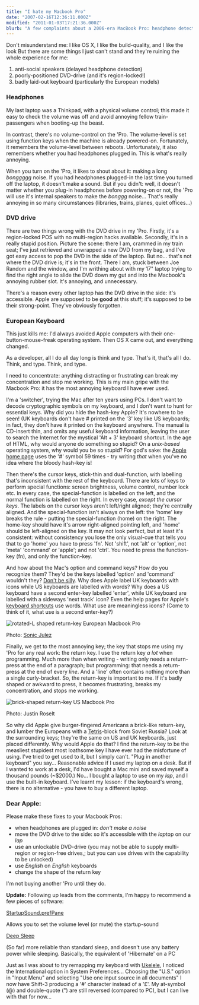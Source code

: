 ```yaml
---
title: "I hate my Macbook Pro"
date: "2007-02-16T12:36:11.000Z"
modified: "2011-01-03T17:21:36.000Z"
blurb: "A few complaints about a 2006-era MacBook Pro: headphone detection, DVD drive location and some odd keyboard labelling"
---
```


Don't misunderstand me: I like OS X, I like the build-quality, and I like the look But there are some things I just can't stand and they're ruining the whole experience for me:

1.  anti-social speakers (delayed headphone detection)
2.  poorly-positioned DVD-drive (and it's region-locked!)
3.  badly laid-out keyboard (particularly the European models)

### Headphones

My last laptop was a Thinkpad, with a physical volume control; this made it easy to check the volume was off and avoid annoying fellow train-passengers when booting-up the beast.

In contrast, there's no volume-control on the 'Pro. The volume-level is set using function keys when the machine is already powered-on. Fortunately, it remembers the volume-level between reboots. Unfortunately, it also remembers whether you had headphones plugged in. This is what's really annoying.

When you turn on the 'Pro, it likes to shout about it: making a long _bonggggg_ noise. If you had headphones plugged-in the last time you turned off the laptop, it doesn't make a sound. But if you didn't: well, it doesn't matter whether you plug-in headphones before powering-on or not, the 'Pro will use it's internal speakers to make the _bonggg_ noise... That's really annoying in so many circumstances (libraries, trains, planes, quiet offices...)

### DVD drive

There are two things wrong with the DVD drive in my 'Pro. Firstly, it's a region-locked POS with no multi-region hacks available. Secondly, it's in a really stupid position. Picture the scene: there I am, crammed in my train seat; I've just retrieved and unwrapped a new DVD from my bag, and I've got easy access to pop the DVD in the side of the laptop. But no... that's not where the DVD drive is; it's in the front. There I am, stuck between Joe Random and the window, and I'm writhing about with my 17" laptop trying to find the right angle to slide the DVD down my gut and into the Macbook's annoying rubber slot. It's annoying, and unnecessary.

There's a reason every other laptop has the DVD drive in the side: it's accessible. Apple are supposed to be **good** at this stuff; it's supposed to be their strong-point. They've obviously forgotten.

### European Keyboard

This just kills me: I'd always avoided Apple computers with their one-button-mouse-freak operating system. Then OS X came out, and everything changed.

As a developer, all I do all day long is think and type. That's it, that's all I do. Think, and type. Think, and type.

I need to concentrate: anything distracting or frustrating can break my concentration and stop me working. This is my main gripe with the Macbook Pro: it has the most annoying keyboard I have ever used.

I'm a 'switcher', trying the Mac after ten years using PCs. I don't want to decode cryptographic symbols on my keyboard, and I don't want to hunt for essential keys. Why did you hide the hash-key Apple? It's nowhere to be seen! (UK keyboards don't have # printed on the '3' key like US keyboards; in fact, they don't have it printed on the keyboard anywhere. The manual is CD-insert thin, and omits any useful keyboard information, leaving the user to search the Internet for the mystical 'Alt + 3' keyboard shortcut. In the age of HTML, why would anyone do something so stupid? On a _unix-based_ operating system, why would you be so stupid? For god's sake: the [Apple home page](https://www.apple.com/) uses the '#' symbol 59 times - try writing _that_ when you've no idea where the bloody hash-key is!

Then there's the cursor keys, stick-thin and dual-function, with labelling that's inconsistent with the rest of the keyboard. There are lots of keys to perform special functions: screen brightness, volume control, number lock etc. In every case, the special-function is labelled on the left, and the normal function is labelled on the right. In every case, _except the cursor keys_. The labels on the cursor keys aren't left/right aligned; they're centrally aligned. And the special-function isn't always on the left: the 'home' key breaks the rule - putting the special-function (home) on the right. The home-key should have it's arrow right-aligned pointing left, and 'home' should be left-aligned on the key. It may not look perfect, but at least it's consistent: without consistency you lose the only visual-cue that tells you that to go 'home' you have to press 'fn'. Not 'shift', not 'alt' or 'option', not 'meta' 'command' or 'apple'; and not 'ctrl'. You need to press the function-key (fn), and only the function-key.

And how about the Mac's option and command keys? How do you recognize them? They'd be the keys labelled 'option' and 'command' wouldn't they? [Don't be silly](https://en.wikipedia.org/wiki/Apple_Keyboard "wikipedia article with images of option and command keys"). Why does Apple label UK keyboards with icons while US keyboards are labelled with words? Why does a US keyboard have a second enter-key labelled 'enter', while UK keyboard are labelled with a sideways 'next track' icon? Even the help pages for Apple's [keyboard shortcuts](https://support.apple.com/en-gb/HT201236) use words. What use are meaningless icons? (Come to think of it, what use is a second enter-key?)

![rotated-L shaped return-key](https://hexmen.com/images/articles/macbook-pro-keyboard-euro-return.png) European Macbook Pro

Photo: [Sonic Julez](https://www.flickr.com/photos/julesstoop/304301165/)

Finally, we get to the most annoying key; the key that stops me using my 'Pro for any real work: the return key. I use the return key _a lot_ when programming. Much more than when writing - writing only needs a return-press at the end of a paragraph; but programming: that needs a return-press at the end of every _line_. And a 'line' often contains nothing more than a single curly-bracket. So, the return-key is important to me. If it's badly shaped or awkward to press, it becomes frustrating, breaks my concentration, and stops me working.

![brick-shaped return-key](https://hexmen.com/images/articles/macbook-pro-keyboard-us-return.png) US Macbook Pro

Photo: Justin Roselt

So why did Apple give burger-fingered Americans a brick-like return-key, and lumber the Europeans with a [Tetris](https://en.wikipedia.org/wiki/Tetris)\-block from Soviet Russia? Look at the surrounding keys; they're the same on US and UK keyboards, just placed differently. Why would Apple do that? I find the return-key to be the measliest stupidest most loathsome key I have ever had the misfortune of using. I've tried to get used to it, but I simply can't. "Plug in another keyboard" you say... Reasonable advice if I used my laptop on a desk. But if I wanted to work at a desk, I'd have bought a Mac mini and saved myself a thousand pounds (~\$2000.) No... I bought a laptop to use on my _lap_, and I use the built-in keyboard. I've learnt my lesson: if the keyboard's wrong, there is no alternative - you have to buy a different laptop.

### Dear Apple:

Please make these fixes to your Macbook Pros:

- when headphones are plugged in: _don't make a noise_
- move the DVD drive to the side: so it's accessible with the *lap*top on our _lap_
- use an unlockable DVD-drive (you may not be able to supply multi-region or region-free drives,; but you can use drives with the capability to be unlocked)
- use _English_ on _English_ keyboards
- change the shape of the return key

I'm not buying another 'Pro until they do.

**Update:** Following up leads from the comments, I'm happy to recommend a few pieces of software:

[StartupSound.prefPane](http://www5e.biglobe.ne.jp/~arcana/StartupSound/BETA/index.en.html)

Allows you to set the volume level (or mute) the startup-sound

[Deep Sleep](http://deepsleep.free.fr/)

(So far) more reliable than standard sleep, and doesn't use any battery power while sleeping. Basically, the equivalent of 'Hibernate' on a PC

Just as I was about to try remapping my keyboard with [Ukelele](https://software.sil.org/ukelele/), I noticed the International option in System Preferences... Choosing the "U.S." option in "Input Menu" and selecting "Use one input source in all documents" I now have Shift-3 producing a '#' character instead of a '£'. My at-symbol (@) and double-quote (") are still reversed (compared to PC), but I can live with that for now...
